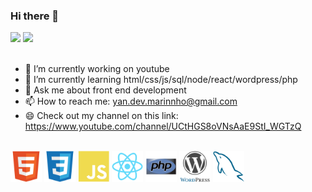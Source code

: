 <!-- diff --git a/README.md b/README.md
index 691aa9b..8f7312b 100644
--- a/README.md
+++ b/README.md
@@ -1,10 +1,26 @@
  -->
 ### Hi there 👋

<div>
 <img height="160em" src="https://github-readme-stats.vercel.app/api?username=Yan-Raniere&show_icons=true&include_all_commits=true&count_private=true" />
 <img height="160em" src="https://github-readme-stats.vercel.app/api/top-langs/?username=Yan-Raniere&layout=compact&langs_count=7" />
</div>
 
<br />
 
 - 🔭 I’m currently working on youtube
 - 🌱 I’m currently learning html/css/js/sql/node/react/wordpress/php
 - 💬 Ask me about front end development
 - 📫 How to reach me: yan.dev.marinnho@gmail.com
 - 😄 Check out my channel on this link: https://www.youtube.com/channel/UCtHGS8oVNsAaE9StI_WGTzQ

<br />

<div>
  <img align="center" alt="HTML" height="50" width="50" src="https://raw.githubusercontent.com/devicons/devicon/master/icons/html5/html5-original.svg">
 <img align="center" alt="CSS" height="50" width="50" src="https://raw.githubusercontent.com/devicons/devicon/master/icons/css3/css3-original.svg">
 <img align="center" alt="JS" height="50" width="50" src="https://raw.githubusercontent.com/devicons/devicon/master/icons/javascript/javascript-plain.svg">
 <img align="center" alt="ReactJS" height="50" width="50" src="https://raw.githubusercontent.com/devicons/devicon/master/icons/react/react-original.svg">
 <img align="center" alt="PHP" height="50" width="50" src="https://raw.githubusercontent.com/devicons/devicon/master/icons/php/php-original.svg">
 <img align="center" alt="WP" height="50" width="50" src="https://raw.githubusercontent.com/devicons/devicon/master/icons/wordpress/wordpress-original.svg">
 <img align="center" alt="MYSQL" height="50" width="50" src="https://raw.githubusercontent.com/devicons/devicon/master/icons/mysql/mysql-original.svg">
</div>
